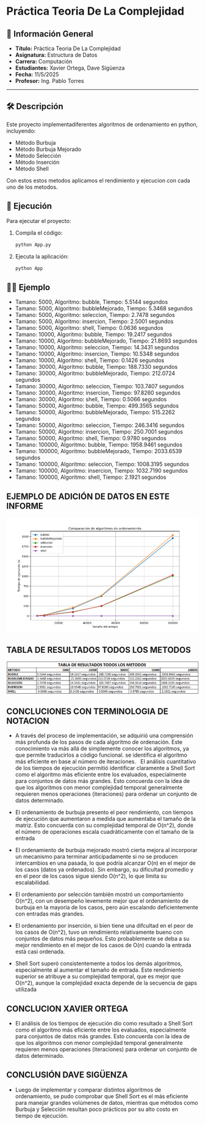 # Práctica Teoria De La Complejidad

## 📌 Información General

- **Título:** Práctica Teoria De La Complejidad
- **Asignatura:** Estructura de Datos
- **Carrera:** Computación
- **Estudiantes:** Xavier Ortega, Dave Sigüenza
- **Fecha:** 11/5/2025
- **Profesor:** Ing. Pablo Torres

---

## 🛠️ Descripción

Este proyecto implementadiferentes algoritmos de ordenamiento en python, incluyendo:

- Método Burbuja
- Método Burbuja Mejorado
- Método Selección
- Método Inserción
- Método Shell

 Con estos estos metodos aplicamos el rendimiento y ejecucion con cada uno de los metodos.

## 🚀 Ejecución

Para ejecutar el proyecto:

1. Compila el código:
    ```bash
    python App.py
    ```
2. Ejecuta la aplicación:
    ```bash
    python App
    ```

## 🧑‍💻 Ejemplo

- Tamano: 5000, Algoritmo: bubble, Tiempo: 5.5144 segundos
- Tamano: 5000, Algoritmo: bubbleMejorado, Tiempo: 5.3468 segundos
- Tamano: 5000, Algoritmo: seleccion, Tiempo: 2.7478 segundos
- Tamano: 5000, Algoritmo: insercion, Tiempo: 2.5001 segundos
- Tamano: 5000, Algoritmo: shell, Tiempo: 0.0636 segundos
- Tamano: 10000, Algoritmo: bubble, Tiempo: 19.2417 segundos
- Tamano: 10000, Algoritmo: bubbleMejorado, Tiempo: 21.8693 segundos
- Tamano: 10000, Algoritmo: seleccion, Tiempo: 14.3431 segundos
- Tamano: 10000, Algoritmo: insercion, Tiempo: 10.5348 segundos
- Tamano: 10000, Algoritmo: shell, Tiempo: 0.1426 segundos
- Tamano: 30000, Algoritmo: bubble, Tiempo: 188.7330 segundos
- Tamano: 30000, Algoritmo: bubbleMejorado, Tiempo: 212.0724 segundos
- Tamano: 30000, Algoritmo: seleccion, Tiempo: 103.7407 segundos
- Tamano: 30000, Algoritmo: insercion, Tiempo: 97.8260 segundos
- Tamano: 30000, Algoritmo: shell, Tiempo: 0.5066 segundos
- Tamano: 50000, Algoritmo: bubble, Tiempo: 499.3565 segundos
- Tamano: 50000, Algoritmo: bubbleMejorado, Tiempo: 515.2262 segundos
- Tamano: 50000, Algoritmo: seleccion, Tiempo: 246.3416 segundos
- Tamano: 50000, Algoritmo: insercion, Tiempo: 250.7001 segundos
- Tamano: 50000, Algoritmo: shell, Tiempo: 0.9780 segundos
- Tamano: 100000, Algoritmo: bubble, Tiempo: 1958.9461 segundos
- Tamano: 100000, Algoritmo: bubbleMejorado, Tiempo: 2033.6539 segundos
- Tamano: 100000, Algoritmo: seleccion, Tiempo: 1008.3195 segundos
- Tamano: 100000, Algoritmo: insercion, Tiempo: 1032.7190 segundos
- Tamano: 100000, Algoritmo: shell, Tiempo: 2.1921 segundos

## EJEMPLO DE ADICIÓN DE DATOS EN ESTE INFORME

![alt text](<COMPARACION DE ALGORITMOS DE ORDENAMIENTO.png>)

## TABLA DE RESULTADOS TODOS LOS METODOS 

![alt text](<COMPARACION DE ALGORITMOS DE ORDENAMIENTO-.png>)

##  CONCLUCIONES CON TERMINOLOGIA DE NOTACION 

- A través del proceso de implementación, se adquirió una comprensión más profunda de los pasos de cada algoritmo de ordenación. Este conocimiento va más allá de simplemente conocer los algoritmos, ya que permite traducirlos a código funcional.
se identifica el algoritmo más eficiente en base al número de iteraciones.    
El análisis cuantitativo de los tiempos de ejecución permitió identificar claramente a Shell Sort como el algoritmo más eficiente entre los evaluados, especialmente para conjuntos de datos más grandes. Esto concuerda con la idea de que los algoritmos con menor complejidad temporal generalmente requieren menos operaciones (iteraciones) para ordenar un conjunto de datos determinado.

 - El ordenamiento de burbuja presento el peor rendimiento, con tiempos de ejecución que aumentaron a medida que aumentaba el tamaño de la matriz. Esto concuerda con su complejidad temporal de O(n^2), donde el número de operaciones escala cuadráticamente con el tamaño de la entrada

 - El ordenamiento de burbuja mejorado mostró cierta mejora al incorporar un mecanismo para terminar anticipadamente si no se producen intercambios en una pasada, lo que podría alcanzar O(n) en el mejor de los casos (datos ya ordenados). Sin embargo, su dificultad promedio y en el peor de los casos sigue siendo O(n^2), lo que limita su escalabilidad.

 - El ordenamiento por selección también mostró un comportamiento O(n^2), con un desempeño levemente mejor que el ordenamiento de burbuja en la mayoría de los casos, pero aún escalando deficientemente con entradas más grandes.

 - El ordenamiento por inserción, si bien tiene una difcultad en el peor de los casos de O(n^2), tuvo un rendimiento relativamente bueno con conjuntos de datos más pequeños. Esto probablemente se deba a su mejor rendimiento en el mejor de los casos de O(n) cuando la entrada está casi ordenada.

 - Shell Sort superó consistentemente a todos los demás algoritmos, especialmente al aumentar el tamaño de entrada. Este rendimiento superior se atribuye a su complejidad temporal, que es mejor que O(n^2), aunque la complejidad exacta depende de la secuencia de gaps utilizada

##  CONCLUCION XAVIER ORTEGA

 - El análisis de los tiempos de ejecución dio como resultado a Shell Sort como el algoritmo más eficiente entre los evaluados, especialmente para conjuntos de datos más grandes. Esto concuerda con la idea de que los algoritmos con menor complejidad temporal generalmente requieren menos operaciones (iteraciones) para ordenar un conjunto de datos determinado.

  ## CONCLUSIÓN DAVE SIGÜENZA
 - Luego de implementar y comparar distintos algoritmos de ordenamiento, se pudo comprobar que Shell Sort es el más eficiente para manejar grandes volúmenes de datos, mientras que métodos como Burbuja y Selección resultan poco prácticos por su alto costo en tiempo de ejecución.